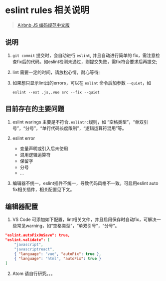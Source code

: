 # eslint rules 相关说明

> [Airbnb JS 编码规范中文版](https://github.com/yuche/javascript)

## 说明
1. `git commit` 提交时，会自动进行 `eslint`, 并且自动进行简单的 fix，需注意检查fix后的代码。如eslint检测未通过，则提交失败，需fix符合要求后再提交;

2. lint 需要一定的时间，请放松心情，耐心等待;

3. 如果想只显示lint出的errors，可以在 `eslint` 命令后加参数 `--quiet`，如
	```
	eslint --ext .js,.vue src --fix --quiet
	```

## 目前存在的主要问题
1. eslint warings
	主要是不符合`.eslintrc`规则，如 “空格类型”，“单双引号”，“分号”，“单行代码长度限制”，“逻辑运算符混用”等。

2. eslint error
	+ 变量声明或引入后未使用
	+ 混用逻辑运算符
	+ 保留字
	+ 分号
	+ ...

3. 编辑器不统一，eslint插件不统一，导致代码风格不一致。可启用eslint auto fix相关插件，相关配置见下文。

## 编辑器配置
1. VS Code
可添加如下配置，lint相关文件，并且启用保存时自动fix，可解决一些常见warning，如“空格类型”，“单双引号”，“分号”。

```json
"eslint.autoFixOnSave": true,
"eslint.validate": [
	"javascript",
	"javascriptreact",
	{ "language": "vue", "autoFix": true },
	{ "language": "html", "autoFix": true }
]
```

2. Atom
请自行研究。。。
